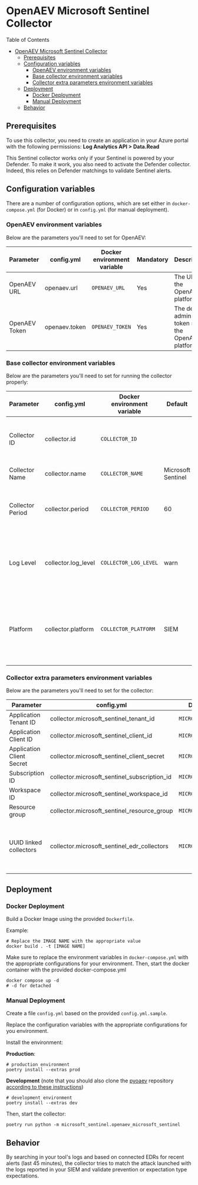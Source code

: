 # OpenAEV Microsoft Sentinel Collector

Table of Contents

- [OpenAEV Microsoft Sentinel Collector](#openaev-microsoft-sentinel-collector)
    - [Prerequisites](#prerequisites)
    - [Configuration variables](#configuration-variables)
        - [OpenAEV environment variables](#openaev-environment-variables)
        - [Base collector environment variables](#base-collector-environment-variables)
        - [Collector extra parameters environment variables](#collector-extra-parameters-environment-variables)
    - [Deployment](#deployment)
        - [Docker Deployment](#docker-deployment)
        - [Manual Deployment](#manual-deployment)
    - [Behavior](#behavior)

## Prerequisites

To use this collector, you need to create an application in your Azure portal with the following permissions:
**Log Analytics API > Data.Read**

This Sentinel collector works only if your Sentinel is powered by your Defender. To make it work, you also need to
activate the Defender collector.
Indeed, this relies on Defender matchings to validate Sentinel alerts.

## Configuration variables

There are a number of configuration options, which are set either in `docker-compose.yml` (for Docker) or
in `config.yml` (for manual deployment).

### OpenAEV environment variables

Below are the parameters you'll need to set for OpenAEV:

| Parameter     | config.yml    | Docker environment variable | Mandatory | Description                                          |
|---------------|---------------|-----------------------------|-----------|------------------------------------------------------|
| OpenAEV URL   | openaev.url   | `OPENAEV_URL`               | Yes       | The URL of the OpenAEV platform.                     |
| OpenAEV Token | openaev.token | `OPENAEV_TOKEN`             | Yes       | The default admin token set in the OpenAEV platform. |

### Base collector environment variables

Below are the parameters you'll need to set for running the collector properly:

| Parameter        | config.yml          | Docker environment variable   | Default                    | Mandatory | Description                                                                                   |
|------------------|---------------------|-------------------------------|----------------------------|-----------|-----------------------------------------------------------------------------------------------|
| Collector ID     | collector.id        | `COLLECTOR_ID`                |                            | Yes       | A unique `UUIDv4` identifier for this collector instance.                                     |
| Collector Name   | collector.name      | `COLLECTOR_NAME`              | Microsoft Sentinel         | No        | Name of the collector.                                                                        |
| Collector Period | collector.period    | `COLLECTOR_PERIOD`            | 60                         | No        | The time interval at which your collector will run (int, seconds).                            |
| Log Level        | collector.log_level | `COLLECTOR_LOG_LEVEL`         | warn                       | No        | Determines the verbosity of the logs. Options are `debug`, `info`, `warn`, or `error`.        |
| Platform         | collector.platform  | `COLLECTOR_PLATFORM`          | SIEM                       | No        | Type of security platform this collector works for. One of: `EDR, XDR, SIEM, SOAR, NDR, ISPM` |

### Collector extra parameters environment variables

Below are the parameters you'll need to set for the collector:

| Parameter                 | config.yml                                   | Docker environment variable          | Default | Mandatory | Description                                                                  |
|---------------------------|----------------------------------------------|--------------------------------------|---------|-----------|------------------------------------------------------------------------------|
| Application Tenant ID     | collector.microsoft_sentinel_tenant_id       | `MICROSOFT_SENTINEL_TENANT_ID`       |         | Yes       |                                                                              |
| Application Client ID     | collector.microsoft_sentinel_client_id       | `MICROSOFT_SENTINEL_CLIENT_ID`       |         | Yes       |                                                                              |
| Application Client Secret | collector.microsoft_sentinel_client_secret   | `MICROSOFT_SENTINEL_CLIENT_SECRET`   |         | Yes       |                                                                              |
| Subscription ID           | collector.microsoft_sentinel_subscription_id | `MICROSOFT_SENTINEL_SUBSCRIPTION_ID` |         | Yes       |                                                                              |
| Workspace ID              | collector.microsoft_sentinel_workspace_id    | `MICROSOFT_SENTINEL_WORKSPACE_ID`    |         | Yes       |                                                                              |
| Resource group            | collector.microsoft_sentinel_resource_group  | `MICROSOFT_SENTINEL_RESOURCE_GROUP`  |         | Yes       |                                                                              |
| UUID linked collectors    | collector.microsoft_sentinel_edr_collectors  | `MICROSOFT_SENTINEL_EDR_COLLECTORS`  |         | Yes       | The list of collector UUIDs is sourced from the EDR collectors' deployments. |

## Deployment

### Docker Deployment

Build a Docker Image using the provided `Dockerfile`.

Example:

```shell
# Replace the IMAGE NAME with the appropriate value
docker build . -t [IMAGE NAME]
```

Make sure to replace the environment variables in `docker-compose.yml` with the appropriate configurations for your
environment. Then, start the docker container with the provided docker-compose.yml

```shell
docker compose up -d
# -d for detached
```

### Manual Deployment

Create a file `config.yml` based on the provided `config.yml.sample`.

Replace the configuration variables with the appropriate configurations for
you environment.

Install the environment:

**Production**:
```shell
# production environment
poetry install --extras prod
```

**Development** (note that you should also clone the [pyoaev](OpenAEV-Platform/client-python) repository [according to
these instructions](../README.md#simultaneous-development-on-pyoaev-and-a-collector))
```shell
# development environment
poetry install --extras dev
```

Then, start the collector:

```shell
poetry run python -m microsoft_sentinel.openaev_microsoft_sentinel
```

## Behavior

By searching in your tool's logs and based on connected EDRs for recent alerts (last 45 minutes), the collector tries to
match the attack launched with the
logs reported in your SIEM and validate prevention or expectation type expectations.
